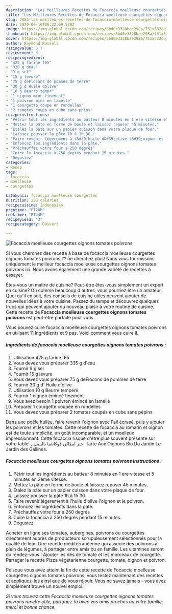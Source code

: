 ```yaml
---
description: "Les Meilleures Recettes de Focaccia moelleuse courgettes oignons tomates poivrons"
title: "Les Meilleures Recettes de Focaccia moelleuse courgettes oignons tomates poivrons"
slug: 2084-les-meilleures-recettes-de-focaccia-moelleuse-courgettes-oignons-tomates-poivrons
date: 2020-09-16T06:22:09.520Z
image: https://img-global.cpcdn.com/recipes/5bd0e3328bae298a/751x532cq70/focaccia-moelleuse-courgettes-oignons-tomates-poivrons-photo-principale-de-la-recette.jpg
thumbnail: https://img-global.cpcdn.com/recipes/5bd0e3328bae298a/751x532cq70/focaccia-moelleuse-courgettes-oignons-tomates-poivrons-photo-principale-de-la-recette.jpg
cover: https://img-global.cpcdn.com/recipes/5bd0e3328bae298a/751x532cq70/focaccia-moelleuse-courgettes-oignons-tomates-poivrons-photo-principale-de-la-recette.jpg
author: Raymond Russell
ratingvalue: 3.7
reviewcount: 6
recipeingredient:
- "425 g farine t65"
- "335 g deau"
- "9 g sel"
- "15 g levure"
- "75 g deFlocons de pommes de terre"
- "30 g d Huile dolive"
- "10 g Beurre tempr"
- "1 oignon minc finement"
- "1 poivron minc en lamelle"
- "1 courgette coupe en rondelles"
- "2 tomates coups en cube sans ppins"
recipeinstructions:
- "Pétrir tout les ingrédients au batteur 8 minutes en 1 ere vitesse et 5 minutes en 2eme vitesse."
- "Mettez la pâte en forme de boule et laissez reposer 45 minutes."
- "Étalez la pâte sur un papier cuisson dans votre plaque de four."
- "Laissez pousser la pâte 1h à 1h 30."
- "Faire revenir légerement à l&#39;huile d&#39;olive l&#39;oignon et le poivron."
- "Enfoncez les ingrédients dans la pâte."
- "Préchauffez votre four à 250 degrés"
- "Cuire la focaccia à 250 degrés pendant 15 minutes."
- "Dégustez"
categories:
- Resep
tags:
- focaccia
- moelleuse
- courgettes

katakunci: focaccia moelleuse courgettes 
nutrition: 253 calories
recipecuisine: Indonesian
preptime: "PT20M"
cooktime: "PT44M"
recipeyield: "3"
recipecategory: Dessert

---
```



![Focaccia moelleuse courgettes oignons tomates poivrons](https://img-global.cpcdn.com/recipes/5bd0e3328bae298a/751x532cq70/focaccia-moelleuse-courgettes-oignons-tomates-poivrons-photo-principale-de-la-recette.jpg)

Si vous cherchez des recette à base de focaccia moelleuse courgettes oignons tomates poivrons ?? ne cherchez plus! Nous vous fournissons uniquement le meilleur focaccia moelleuse courgettes oignons tomates poivrons ici. Nous avons également une grande variété de recettes à essayer.

Êtes-vous un maître de cuisine? Peut-être êtes-vous simplement un expert en cuisine? Ou comme beaucoup d'autres, vous pourriez être un amateur. Quoi qu'il en soit, des conseils de cuisine utiles peuvent ajouter de nouvelles idées à votre cuisine. Passez du temps et découvrez quelques trucs qui peuvent ajouter du nouveau plaisir à votre routine de cuisine. Cette recette de <strong> Focaccia moelleuse courgettes oignons tomates poivrons </strong> est peut-être parfaite pour vous.

<!--inarticleads1-->

Vous pouvez cuire focaccia moelleuse courgettes oignons tomates poivrons en utilisant 11 Ingrédients et 9 pas. Voici comment vous cuire il.

##### Ingrédients de focaccia moelleuse courgettes oignons tomates poivrons :

1. Utilisation 425 g farine t65
1. Vous devez vous préparer 335 g d&#39;eau
1. Fournir 9 g sel
1. Fournir 15 g levure
1. Vous devez vous préparer 75 g deFlocons de pommes de terre
1. Fournir 30 g d&#39; Huile d&#39;olive
1. Utilisation 10 g Beurre tempéré
1. Fournir 1 oignon émincé finement
1. Vous avez besoin 1 poivron émincé en lamelle
1. Préparer 1 courgette coupée en rondelles
1. Vous devez vous préparer 2 tomates coupés en cube sans pépins


Dans une poêle huilée, faire revenir l&#39;oignon avec l&#39;ail écrasé, puis y ajouter les poivrons et les tomates. Cette recette de focaccia au romarin et oignon est de toute simplicité, un goût incomparable, et un moelleux impressionnant. Cette focaccia risque d&#39;être plus souvent présente sur votre table! , خبز ايطالي فوكاشيا بالبصل. Tarte Aux Oignons Bio Du Jardin Le Jardin des Gallines. 

<!--inarticleads2-->

##### Focaccia moelleuse courgettes oignons tomates poivrons instructions :

1. Pétrir tout les ingrédients au batteur 8 minutes en 1 ere vitesse et 5 minutes en 2eme vitesse.
1. Mettez la pâte en forme de boule et laissez reposer 45 minutes.
1. Étalez la pâte sur un papier cuisson dans votre plaque de four.
1. Laissez pousser la pâte 1h à 1h 30.
1. Faire revenir légerement à l&#39;huile d&#39;olive l&#39;oignon et le poivron.
1. Enfoncez les ingrédients dans la pâte.
1. Préchauffez votre four à 250 degrés
1. Cuire la focaccia à 250 degrés pendant 15 minutes.
1. Dégustez


Acheter en ligne ses tomates, aubergines, poivrons ou courgettes directement auprès de producteurs scrupuleusement sélectionnés pour la qualité de leur. Une recette méditerranéenne qui associe des poivrons à plein de légumes, à partager entre amis ou en famille. Les vitamines seront du rendez-vous ! Ajouter les dés de tomate et les morceaux de courgette. Partager la recette Pizza végétarienne courgette, tomate, oignon et poivron. 

<!--inarticleads1-->

<p>
Puisque vous avez atteint la fin de cette recette de Focaccia moelleuse courgettes oignons tomates poivrons, vous testez maintenant des recettes et appliquez-les ainsi que de vous réjouir. Vous ne savez jamais - vous avez simplement trouvé un nouvel emploi.
</p>

<p>
<i>Si vous trouvez cette Focaccia moelleuse courgettes oignons tomates poivrons recette utile, partagez-la avec vos amis proches ou votre famille, merci et bonne chance.</i>
</p>
